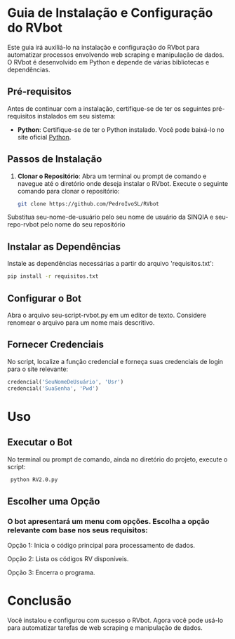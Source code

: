 # Guia de Instalação e Configuração do RVbot

Este guia irá auxiliá-lo na instalação e configuração do RVbot para automatizar processos envolvendo web scraping e manipulação de dados. O RVbot é desenvolvido em Python e depende de várias bibliotecas e dependências.

## Pré-requisitos

Antes de continuar com a instalação, certifique-se de ter os seguintes pré-requisitos instalados em seu sistema:

- **Python**: Certifique-se de ter o Python instalado. Você pode baixá-lo no site oficial [Python](https://www.python.org/downloads/).

## Passos de Instalação

1. **Clonar o Repositório**: Abra um terminal ou prompt de comando e navegue até o diretório onde deseja instalar o RVbot. Execute o seguinte comando para clonar o repositório:

   ```sh
   git clone https://github.com/PedroIvoSL/RVbot
   ```
Substitua seu-nome-de-usuário pelo seu nome de usuário da SINQIA e seu-repo-rvbot pelo nome do seu repositório
## Instalar as Dependências
Instale as dependências necessárias a partir do arquivo 'requisitos.txt':

   ```sh
   pip install -r requisitos.txt
```
## Configurar o Bot
Abra o arquivo seu-script-rvbot.py em um editor de texto. Considere renomear o arquivo para um nome mais descritivo.

## Fornecer Credenciais
No script, localize a função credencial e forneça suas credenciais de login para o site relevante:
   ```python
   credencial('SeuNomeDeUsuário', 'Usr')
   credencial('SuaSenha', 'Pwd')
```
# Uso
## Executar o Bot
No terminal ou prompt de comando, ainda no diretório do projeto, execute o script:
```sh
 python RV2.0.py
```
## Escolher uma Opção
### O bot apresentará um menu com opções. Escolha a opção relevante com base nos seus requisitos:
Opção 1: Inicia o código principal para processamento de dados.

Opção 2: Lista os códigos RV disponíveis.

Opção 3: Encerra o programa.

# Conclusão
Você instalou e configurou com sucesso o RVbot. Agora você pode usá-lo para automatizar tarefas de web scraping e manipulação de dados.

